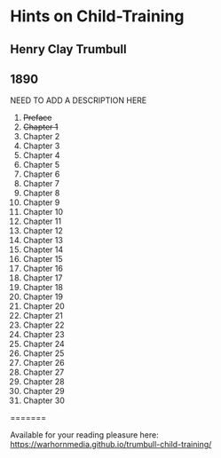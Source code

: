 # Hints on Child-Training

## Henry Clay Trumbull

## 1890

NEED TO ADD A DESCRIPTION HERE

1. ~~Preface~~
2. ~~Chapter 1~~
3. Chapter 2
4. Chapter 3
5. Chapter 4
5. Chapter 5
5. Chapter 6
5. Chapter 7
5. Chapter 8
5. Chapter 9
5. Chapter 10
5. Chapter 11
5. Chapter 12
5. Chapter 13
5. Chapter 14
5. Chapter 15
5. Chapter 16
5. Chapter 17
5. Chapter 18
5. Chapter 19
5. Chapter 20
5. Chapter 21
5. Chapter 22
5. Chapter 23
5. Chapter 24
5. Chapter 25
5. Chapter 26
5. Chapter 27
5. Chapter 28
5. Chapter 29
5. Chapter 30

=======

Available for your reading pleasure here: https://warhornmedia.github.io/trumbull-child-training/